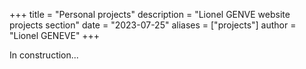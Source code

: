 +++
title = "Personal projects"
description = "Lionel GENVE website projects section"
date = "2023-07-25"
aliases = ["projects"]
author = "Lionel GENEVE"
+++

In construction...